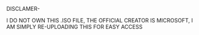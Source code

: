 DISCLAMER-

I DO NOT OWN THIS .ISO FILE, THE OFFICIAL CREATOR IS MICROSOFT, I AM SIMPLY RE-UPLOADING THIS FOR EASY ACCESS
